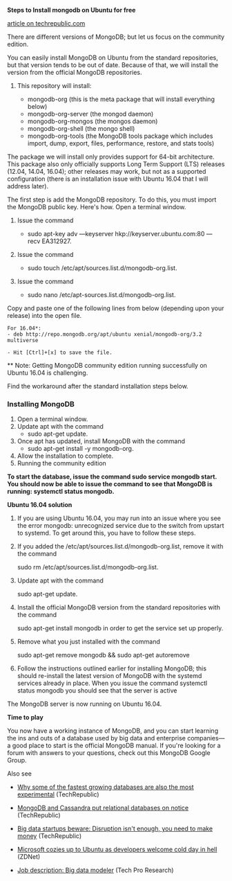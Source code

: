 **Steps to Install mongodb on Ubuntu for free** 

[article on techrepublic.com](https://www.techrepublic.com/article/how-to-install-mongodb-community-edition-on-ubuntu-linux/)

  There are different versions of MongoDB; but let us focus on the community edition. 
  
  You can easily install MongoDB on Ubuntu from the standard repositories, but that version tends to be out of date. Because of that, we will install the version from the official MongoDB repositories. 
	
1. This repository will install:

  	- mongodb-org (this is the meta package that will install everything below)
  	- mongodb-org-server (the mongod daemon)
 	- mongodb-org-mongos (the mongos daemon)
  	- mongodb-org-shell (the mongo shell)
  	- mongodb-org-tools (the MongoDB tools package which includes import, dump, export, files, performance, restore, and stats tools)

The package we will install only provides support for 64-bit architecture. This package also only officially supports Long Term Support (LTS) releases (12.04, 14.04, 16.04); other releases may work, but not as a supported configuration (there is an installation issue with Ubuntu 16.04 that I will address later).

The first step is add the MongoDB repository. To do this, you must import the MongoDB public key. Here's how.
Open a terminal window.

1. Issue the command 
	- sudo apt-key adv —keyserver hkp://keyserver.ubuntu.com:80 —recv EA312927.
			
2. Issue the command

	- sudo touch /etc/apt/sources.list.d/mongodb-org.list.
			
3. Issue the command 

	- sudo nano /etc/apt-sources.list.d/mongodb-org.list.
	
Copy and paste one of the following lines from below (depending upon your release) into the open file.
		
	For 16.04*: 
	- deb http://repo.mongodb.org/apt/ubuntu xenial/mongodb-org/3.2 multiverse
		
	- Hit [Ctrl]+[x] to save the file.

** Note: Getting MongoDB community edition running successfully on Ubuntu 16.04 is challenging. 

Find the workaround after the standard installation steps below.

### Installing MongoDB

1. Open a terminal window.
2. Update apt with the command 
	- sudo apt-get update.
3. Once apt has updated, install MongoDB with the command 
	- sudo apt-get install -y mongodb-org.
4. Allow the installation to complete.
5. Running the community edition

**To start the database, issue the command sudo service mongodb start. You should now be able to issue the command to see that MongoDB is running: systemctl status mongodb.**

**Ubuntu 16.04 solution**
		
1. If you are using Ubuntu 16.04, you may run into an issue where you see the error mongodb: unrecognized service due to the switch from upstart to systemd. To get around this, you have to follow these steps.

1. If you added the /etc/apt/sources.list.d/mongodb-org.list, remove it with the command 

	sudo rm /etc/apt/sources.list.d/mongodb-org.list.
			
2. Update apt with the command 

	sudo apt-get update.

3. Install the official MongoDB version from the standard repositories with the command 

	sudo apt-get install mongodb in order to get the service set up properly.

4. Remove what you just installed with the command 
		
	sudo apt-get remove mongodb && sudo apt-get autoremove
		
5. Follow the instructions outlined earlier for installing MongoDB; this should re-install the latest version of MongoDB with the systemd services already in place. When you issue the command systemctl status mongodb you should see that the server is active

The MongoDB server is now running on Ubuntu 16.04.

**Time to play**

You now have a working instance of MongoDB, and you can start learning the ins and outs of a database used by big data and enterprise companies—a good place to start is the official MongoDB manual. If you're looking for a forum with answers to your questions, check out this MongoDB Google Group.

Also see
- [Why some of the fastest growing databases are also the most experimental](https://www.techrepublic.com/article/why-some-of-the-fastest-growing-databases-are-also-the-most-experimental/) (TechRepublic)

- [MongoDB and Cassandra put relational databases on notice](https://www.techrepublic.com/article/mongodb-and-cassandra-put-relational-databases-on-notice/) (TechRepublic)

- [Big data startups beware: Disruption isn't enough, you need to make money](https://www.techrepublic.com/article/big-data-startups-beware-disruption-isnt-enough-you-need-to-make-money/) (TechRepublic)

- [Microsoft cozies up to Ubuntu as developers welcome cold day in hell](http://www.zdnet.com/article/microsoft-cozies-up-to-ubuntu-as-developers-welcome-cold-day-in-hell/) (ZDNet)

- [Job description: Big data modeler](http://www.techproresearch.com/downloads/job-description-big-data-modeler/) (Tech Pro Research)


